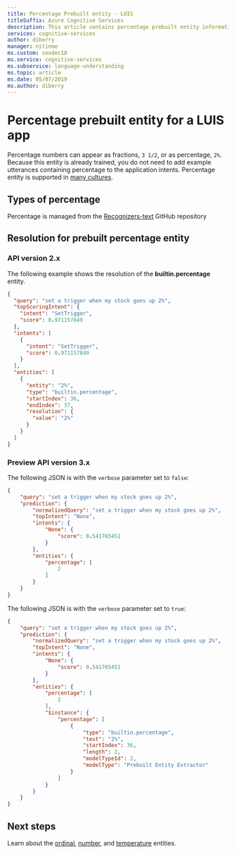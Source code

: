 ```yaml
---
title: Percentage Prebuilt entity - LUIS
titleSuffix: Azure Cognitive Services
description: This article contains percentage prebuilt entity information in Language Understanding (LUIS).
services: cognitive-services
author: diberry
manager: nitinme
ms.custom: seodec18
ms.service: cognitive-services
ms.subservice: language-understanding
ms.topic: article
ms.date: 05/07/2019
ms.author: diberry
---
```


# Percentage prebuilt entity for a LUIS app
Percentage numbers can appear as fractions, `3 1/2`, or as percentage, `2%`. Because this entity is already trained, you do not need to add example utterances containing percentage to the application intents. Percentage entity is supported in [many cultures](luis-reference-prebuilt-entities.md). 

## Types of percentage
Percentage is managed from the [Recognizers-text](https://github.com/Microsoft/Recognizers-Text/blob/master/Patterns/English/English-Numbers.yaml#L114) GitHub repository

## Resolution for prebuilt percentage entity

### API version 2.x

The following example shows the resolution of the **builtin.percentage** entity.

```json
{
  "query": "set a trigger when my stock goes up 2%",
  "topScoringIntent": {
    "intent": "SetTrigger",
    "score": 0.971157849
  },
  "intents": [
    {
      "intent": "SetTrigger",
      "score": 0.971157849
    }
  ],
  "entities": [
    {
      "entity": "2%",
      "type": "builtin.percentage",
      "startIndex": 36,
      "endIndex": 37,
      "resolution": {
        "value": "2%"
      }
    }
  ]
}
```

### Preview API version 3.x

The following JSON is with the `verbose` parameter set to `false`:

```json
{
    "query": "set a trigger when my stock goes up 2%",
    "prediction": {
        "normalizedQuery": "set a trigger when my stock goes up 2%",
        "topIntent": "None",
        "intents": {
            "None": {
                "score": 0.541765451
            }
        },
        "entities": {
            "percentage": [
                2
            ]
        }
    }
}
```

The following JSON is with the `verbose` parameter set to `true`:

```json
{
    "query": "set a trigger when my stock goes up 2%",
    "prediction": {
        "normalizedQuery": "set a trigger when my stock goes up 2%",
        "topIntent": "None",
        "intents": {
            "None": {
                "score": 0.541765451
            }
        },
        "entities": {
            "percentage": [
                2
            ],
            "$instance": {
                "percentage": [
                    {
                        "type": "builtin.percentage",
                        "text": "2%",
                        "startIndex": 36,
                        "length": 2,
                        "modelTypeId": 2,
                        "modelType": "Prebuilt Entity Extractor"
                    }
                ]
            }
        }
    }
}
```

## Next steps

Learn about the [ordinal](luis-reference-prebuilt-ordinal.md), [number](luis-reference-prebuilt-number.md), and [temperature](luis-reference-prebuilt-temperature.md) entities. 
